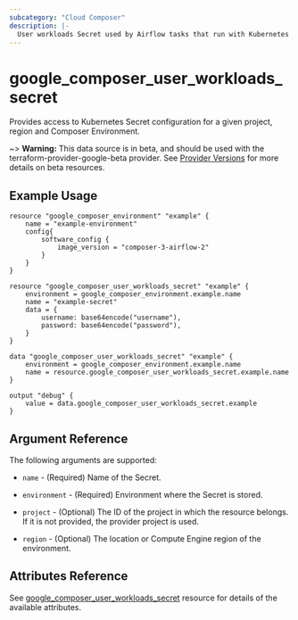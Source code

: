 ```yaml
---
subcategory: "Cloud Composer"
description: |-
  User workloads Secret used by Airflow tasks that run with Kubernetes Executor or KubernetesPodOperator.
---
```


# google_composer_user_workloads_secret

Provides access to Kubernetes Secret configuration for a given project, region and Composer Environment.

~> **Warning:** This data source is in beta, and should be used with the terraform-provider-google-beta provider.
See [Provider Versions](https://terraform.io/docs/providers/google/guides/provider_versions.html) for more details on beta resources.

## Example Usage

```hcl
resource "google_composer_environment" "example" {
    name = "example-environment"
    config{
        software_config {
            image_version = "composer-3-airflow-2"
        }
    }
}

resource "google_composer_user_workloads_secret" "example" {
    environment = google_composer_environment.example.name
    name = "example-secret"
    data = {
        username: base64encode("username"),
        password: base64encode("password"),
    }
}

data "google_composer_user_workloads_secret" "example" {
    environment = google_composer_environment.example.name
    name = resource.google_composer_user_workloads_secret.example.name
}

output "debug" {
    value = data.google_composer_user_workloads_secret.example
}
```

## Argument Reference

The following arguments are supported:

* `name` - (Required) Name of the Secret.

* `environment` - (Required) Environment where the Secret is stored.

* `project` - (Optional) The ID of the project in which the resource belongs.
    If it is not provided, the provider project is used.

* `region` - (Optional) The location or Compute Engine region of the environment.

## Attributes Reference

See [google_composer_user_workloads_secret](https://registry.terraform.io/providers/hashicorp/google/latest/docs/resources/composer_user_workloads_secret) resource for details of the available attributes.
